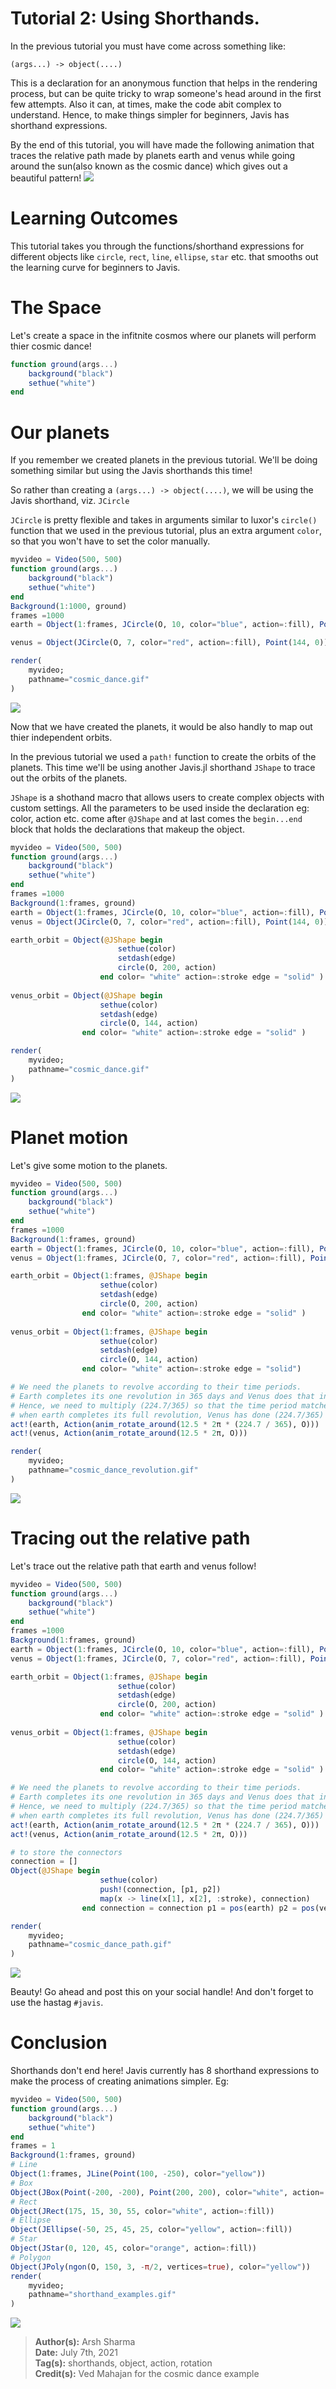 # **Tutorial 2:** Using Shorthands.

In the previous tutorial you must have come across something like:

`(args...) -> object(....)`

This is a declaration for an anonymous function that helps in the rendering process, but can be quite tricky to wrap someone's head around in the first few attempts. Also it can, at times, make the code abit complex to understand. Hence, to make things simpler for beginners, Javis has shorthand expressions.

By the end of this tutorial, you will have made the following animation that traces the relative path made by planets earth and venus while going around the sun(also known as the cosmic dance) which gives out a beautiful pattern!
![](assets/cosmic_dance.gif)

# Learning Outcomes
This tutorial takes you through the functions/shorthand expressions for different objects like `circle`, `rect`, `line`, `ellipse`, `star` etc. that smooths out the learning curve for beginners to Javis. 

# The Space
Let's create a space in the infitnite cosmos where our planets will perform thier cosmic dance!
```julia
function ground(args...)
    background("black")
    sethue("white")
end
```

# Our planets
If you remember we created planets in the previous tutorial. We'll be doing something similar but using the Javis shorthands this time!

So rather than creating a `(args...) -> object(....)`, we will be using the Javis shorthand, viz. `JCircle`

`JCircle` is pretty flexible and takes in arguments similar to luxor's `circle()` function that we used in the previous tutorial, plus an extra argument `color`, so that you won't have to set the color manually.

```julia
myvideo = Video(500, 500)
function ground(args...)
    background("black")
    sethue("white")
end
Background(1:1000, ground)
frames =1000
earth = Object(1:frames, JCircle(O, 10, color="blue", action=:fill), Point(200, 0))

venus = Object(JCircle(O, 7, color="red", action=:fill), Point(144, 0))

render(
    myvideo;
    pathname="cosmic_dance.gif"
)
```
![](assets/cosmic_dance_planets.gif)

Now that we have created the planets, it would be also handly to map out thier independent orbits.

In the previous tutorial we used a `path!` function to create the orbits of the planets. This time we'll be using another Javis.jl shorthand `JShape` to trace out the orbits of the planets. 

`JShape` is a shothand macro that allows users to create complex objects with custom settings. All the parameters to be used inside the declaration eg: color, action etc. come after `@JShape` and at last comes the `begin...end` block that holds the declarations that makeup the object.   
```julia
myvideo = Video(500, 500)
function ground(args...)
    background("black")
    sethue("white")
end
frames =1000
Background(1:frames, ground)
earth = Object(1:frames, JCircle(O, 10, color="blue", action=:fill), Point(200, 0))
venus = Object(JCircle(O, 7, color="red", action=:fill), Point(144, 0))

earth_orbit = Object(@JShape begin
                        sethue(color)
                        setdash(edge)
                        circle(O, 200, action)
                    end color= "white" action=:stroke edge = "solid" )
    
venus_orbit = Object(@JShape begin
                    sethue(color)
                    setdash(edge)
                    circle(O, 144, action)
                end color= "white" action=:stroke edge = "solid" )

render(
    myvideo;
    pathname="cosmic_dance.gif"
)
```
![](assets/cosmic_dance_orbits.gif)

# Planet motion
Let's give some motion to the planets.
```julia
myvideo = Video(500, 500)
function ground(args...)
    background("black")
    sethue("white")
end
frames =1000
Background(1:frames, ground)
earth = Object(1:frames, JCircle(O, 10, color="blue", action=:fill), Point(200, 0))
venus = Object(1:frames, JCircle(O, 7, color="red", action=:fill), Point(144, 0))

earth_orbit = Object(1:frames, @JShape begin
                    sethue(color)
                    setdash(edge)
                    circle(O, 200, action)
                end color= "white" action=:stroke edge = "solid" )
    
venus_orbit = Object(1:frames, @JShape begin
                    sethue(color)
                    setdash(edge)
                    circle(O, 144, action)
                end color= "white" action=:stroke edge = "solid")

# We need the planets to revolve according to their time periods.
# Earth completes its one revolution in 365 days and Venus does that in 224.7 days.
# Hence, we need to multiply (224.7/365) so that the time period matches properly i.e.,
# when earth completes its full revolution, Venus has done (224.7/365) th of its revolution.
act!(earth, Action(anim_rotate_around(12.5 * 2π * (224.7 / 365), O)))
act!(venus, Action(anim_rotate_around(12.5 * 2π, O)))

render(
    myvideo;
    pathname="cosmic_dance_revolution.gif"
)
```
![](assets/cosmic_dance_revolution.gif)

# Tracing out the relative path

Let's trace out the relative path that earth and venus follow!
```julia
myvideo = Video(500, 500)
function ground(args...)
    background("black")
    sethue("white")
end
frames =1000
Background(1:frames, ground)
earth = Object(1:frames, JCircle(O, 10, color="blue", action=:fill), Point(200, 0))
venus = Object(1:frames, JCircle(O, 7, color="red", action=:fill), Point(144, 0))

earth_orbit = Object(1:frames, @JShape begin
                        sethue(color)
                        setdash(edge)
                        circle(O, 200, action)
                    end color= "white" action=:stroke edge = "solid" )
    
venus_orbit = Object(1:frames, @JShape begin
                        sethue(color)
                        setdash(edge)
                        circle(O, 144, action)
                    end color= "white" action=:stroke edge = "solid" )

# We need the planets to revolve according to their time periods.
# Earth completes its one revolution in 365 days and Venus does that in 224.7 days.
# Hence, we need to multiply (224.7/365) so that the time period matches properly i.e.,
# when earth completes its full revolution, Venus has done (224.7/365) th of its revolution.
act!(earth, Action(anim_rotate_around(12.5 * 2π * (224.7 / 365), O)))
act!(venus, Action(anim_rotate_around(12.5 * 2π, O)))

# to store the connectors
connection = []
Object(@JShape begin
                    sethue(color)
                    push!(connection, [p1, p2])
                    map(x -> line(x[1], x[2], :stroke), connection)
                end connection = connection p1 = pos(earth) p2 = pos(venus) color = "#f05a4f")

render(
    myvideo;
    pathname="cosmic_dance_path.gif"
)
```
![](assets/cosmic_dance_path.gif)

Beauty!
Go ahead and post this on your social handle! And don't forget to use the hastag `#javis`.

# Conclusion
Shorthands don't end here!
Javis currently has 8 shorthand expressions to make the process of creating animations simpler.
Eg:
```julia
myvideo = Video(500, 500)
function ground(args...)
    background("black")
    sethue("white")
end
frames = 1
Background(1:frames, ground)
# Line
Object(1:frames, JLine(Point(100, -250), color="yellow"))
# Box
Object(JBox(Point(-200, -200), Point(200, 200), color="white", action=:stroke))
# Rect
Object(JRect(175, 15, 30, 55, color="white", action=:fill))
# Ellipse
Object(JEllipse(-50, 25, 45, 25, color="yellow", action=:fill))
# Star
Object(JStar(0, 120, 45, color="orange", action=:fill))
# Polygon
Object(JPoly(ngon(O, 150, 3, -π/2, vertices=true), color="yellow"))
render(
    myvideo;
    pathname="shorthand_examples.gif"
)
```
![](assets/shorthand_examples.gif)

> **Author(s):** Arsh Sharma \
> **Date:** July 7th, 2021 \
> **Tag(s):** shorthands, object, action, rotation \
> **Credit(s):** Ved Mahajan for the cosmic dance example

